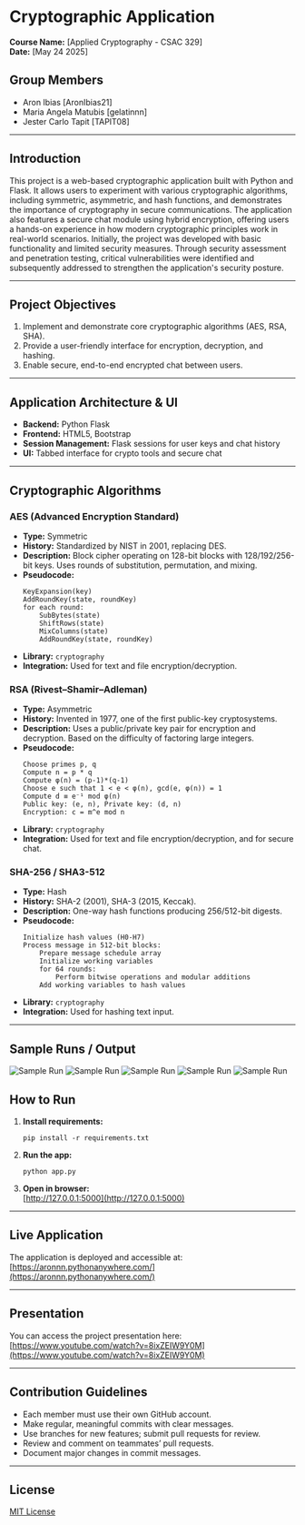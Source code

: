 # Cryptographic Application

**Course Name:** [Applied Cryptography - CSAC 329]  
**Date:** [May 24 2025]

## Group Members
- Aron Ibias                      [AronIbias21]
- Maria Angela Matubis            [gelatinnn]
- Jester Carlo Tapit              [TAPIT08]

---

## Introduction

This project is a web-based cryptographic application built with Python and Flask. It allows users to experiment with various cryptographic algorithms, including symmetric, asymmetric, and hash functions, and demonstrates the importance of cryptography in secure communications. The application also features a secure chat module using hybrid encryption, offering users a hands-on experience in how modern cryptographic principles work in real-world scenarios. Initially, the project was developed with basic functionality and limited security measures. Through security assessment and penetration testing, critical vulnerabilities were identified and subsequently addressed to strengthen the application's security posture.

---

## Project Objectives

1. Implement and demonstrate core cryptographic algorithms (AES, RSA, SHA).
2. Provide a user-friendly interface for encryption, decryption, and hashing.
3. Enable secure, end-to-end encrypted chat between users.

---

## Application Architecture & UI

- **Backend:** Python Flask
- **Frontend:** HTML5, Bootstrap
- **Session Management:** Flask sessions for user keys and chat history
- **UI:** Tabbed interface for crypto tools and secure chat

---

## Cryptographic Algorithms

### AES (Advanced Encryption Standard)
- **Type:** Symmetric
- **History:** Standardized by NIST in 2001, replacing DES.
- **Description:** Block cipher operating on 128-bit blocks with 128/192/256-bit keys. Uses rounds of substitution, permutation, and mixing.
- **Pseudocode:**
    ```
    KeyExpansion(key)
    AddRoundKey(state, roundKey)
    for each round:
        SubBytes(state)
        ShiftRows(state)
        MixColumns(state)
        AddRoundKey(state, roundKey)
    ```
- **Library:** `cryptography`
- **Integration:** Used for text and file encryption/decryption.

### RSA (Rivest–Shamir–Adleman)
- **Type:** Asymmetric
- **History:** Invented in 1977, one of the first public-key cryptosystems.
- **Description:** Uses a public/private key pair for encryption and decryption. Based on the difficulty of factoring large integers.
- **Pseudocode:**
    ```
    Choose primes p, q
    Compute n = p * q
    Compute φ(n) = (p-1)*(q-1)
    Choose e such that 1 < e < φ(n), gcd(e, φ(n)) = 1
    Compute d ≡ e⁻¹ mod φ(n)
    Public key: (e, n), Private key: (d, n)
    Encryption: c = m^e mod n
    ```
- **Library:** `cryptography`
- **Integration:** Used for text and file encryption/decryption, and for secure chat.

### SHA-256 / SHA3-512
- **Type:** Hash
- **History:** SHA-2 (2001), SHA-3 (2015, Keccak).
- **Description:** One-way hash functions producing 256/512-bit digests.
- **Pseudocode:**
    ```
    Initialize hash values (H0-H7)
    Process message in 512-bit blocks:
        Prepare message schedule array
        Initialize working variables
        for 64 rounds:
            Perform bitwise operations and modular additions
        Add working variables to hash values
    ```
- **Library:** `cryptography`
- **Integration:** Used for hashing text input.

---
## Sample Runs / Output
![Sample Run](images/sample1.png)
![Sample Run](images/sample2.png)
![Sample Run](images/sample3.png)
![Sample Run](images/sample4.png)
![Sample Run](images/sample5.png)

## How to Run

1. **Install requirements:**  
   ```
   pip install -r requirements.txt
   ```
2. **Run the app:**  
   ```
   python app.py
   ```
3. **Open in browser:**  
   [http://127.0.0.1:5000](http://127.0.0.1:5000)

---
## Live Application

The application is deployed and accessible at:  
[https://aronnn.pythonanywhere.com/](https://aronnn.pythonanywhere.com/)

---
## Presentation

You can access the project presentation here:  
[https://www.youtube.com/watch?v=8ixZEIW9Y0M](https://www.youtube.com/watch?v=8ixZEIW9Y0M)

---

## Contribution Guidelines

- Each member must use their own GitHub account.
- Make regular, meaningful commits with clear messages.
- Use branches for new features; submit pull requests for review.
- Review and comment on teammates’ pull requests.
- Document major changes in commit messages.

---

## License

[MIT License](LICENSE)  <!-- Or your chosen license -->